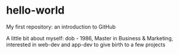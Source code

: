 # hello-world
My first repository: an introduction to GitHub 


A little bit about myself: dob - 1986, Master in Business & Marketing, interested in web-dev and app-dev to give birth to a few projects
